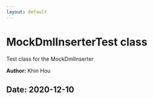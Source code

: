 ```yaml
---
layout: default
---
```

# MockDmlInserterTest class

Test class for the MockDmlInserter


**Author:** Khin Hou

**Date:** 2020-12-10
---
